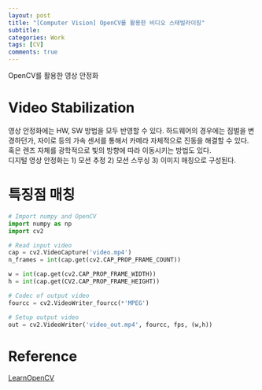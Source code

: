 ```yaml
---
layout: post
title: "[Computer Vision] OpenCV를 활용한 비디오 스태빌라이징"
subtitle:
categories: Work
tags: [CV]
comments: true
---
```


OpenCV를 활용한 영상 안정화 

# Video Stabilization 
영상 안정화에는 HW, SW 방법을 모두 반영할 수 있다. 하드웨어의 경우에는 짐벌을 변경하던가, 자이로 등의 가속 센서를 통해서 카메라 자체적으로 진동을 해결할 수 있다. 혹은 렌즈 자체를 광학적으로 빛의 방향에 따라 이동시키는 방법도 있다.  
디지털 영상 안정화는 1) 모션 추정 2) 모션 스무싱 3) 이미지 매칭으로 구성된다. 

# 특징점 매칭 

```Python
# Import numpy and OpenCV
import numpy as np 
import cv2

# Read input video 
cap = cv2.VideoCapture('video.mp4')
n_frames = int(cap.get(cv2.CAP_PROP_FRAME_COUNT))

w = int(cap.get(cv2.CAP_PROP_FRAME_WIDTH))
h = int(cap.get(CV2.CAP_PROP_FRAME_HEIGHT))

# Codec of output video 
fourcc = cv2.VideoWriter_fourcc(*'MPEG')

# Setup output video 
out = cv2.VideoWriter('video_out.mp4', fourcc, fps, (w,h))
```

# Reference 
[LearnOpenCV](https://learnopencv.com/video-stabilization-using-point-feature-matching-in-opencv/)
